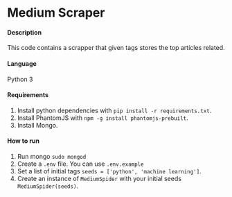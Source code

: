 # Medium Scraper

#### Description
This code contains a scrapper that given tags stores the top articles related.

#### Language
Python 3

#### Requirements
1. Install python dependencies with `pip install -r requirements.txt`.
2. Install PhantomJS with `npm -g install phantomjs-prebuilt`.
3. Install Mongo.

#### How to run
1. Run mongo `sudo mongod`
2. Create a `.env` file. You can use `.env.example`
2. Set a list of initial tags `seeds = ['python', 'machine learning']`.
3. Create an instance of `MediumSpider` with your initial seeds `MediumSpider(seeds)`.
